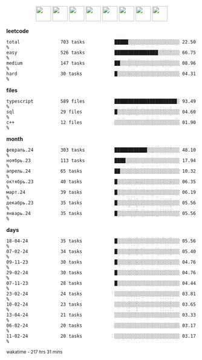 <div align="center"><img src="https://assets.leetcode.com/static_assets/marketing/2024-100-lg.png" width="40" height="40"> <img src="https://assets.leetcode.com/static_assets/marketing/2024-50-lg.png" width="40" height="40"> <img src="https://assets.leetcode.com/static_assets/marketing/lg50.png" width="40" height="40"> <img src="https://leetcode.com/static/images/badges/dcc-2024-3.png" width="40" height="40"> <img src="https://leetcode.com/static/images/badges/dcc-2024-2.png" width="40" height="40"> <img src="https://leetcode.com/static/images/badges/dcc-2024-1.png" width="40" height="40"> <img src="https://leetcode.com/static/images/badges/dcc-2023-12.png" width="40" height="40"> <img src="https://leetcode.com/static/images/badges/dcc-2023-11.png" width="40" height="40"> </div>

**leetcode**
```text
total               703 tasks           █████░░░░░░░░░░░░░░░░░░░ 22.50 %             
easy                526 tasks           ████████████████░░░░░░░░ 66.75 %             
medium              147 tasks           ██░░░░░░░░░░░░░░░░░░░░░░ 08.96 %             
hard                30 tasks            █░░░░░░░░░░░░░░░░░░░░░░░ 04.31 %             
```

**files**
```text
typescript          589 files           ███████████████████████░ 93.49 %             
sql                 29 files            █░░░░░░░░░░░░░░░░░░░░░░░ 04.60 %             
c++                 12 files            ░░░░░░░░░░░░░░░░░░░░░░░░ 01.90 %             
```

**month**
```text
февраль.24          303 tasks           ████████████░░░░░░░░░░░░ 48.10 %             
ноябрь.23           113 tasks           ████░░░░░░░░░░░░░░░░░░░░ 17.94 %             
апрель.24           65 tasks            ██░░░░░░░░░░░░░░░░░░░░░░ 10.32 %             
октябрь.23          40 tasks            █░░░░░░░░░░░░░░░░░░░░░░░ 06.35 %             
март.24             39 tasks            █░░░░░░░░░░░░░░░░░░░░░░░ 06.19 %             
декабрь.23          35 tasks            █░░░░░░░░░░░░░░░░░░░░░░░ 05.56 %             
январь.24           35 tasks            █░░░░░░░░░░░░░░░░░░░░░░░ 05.56 %             
```

**days**
```text
18-04-24            35 tasks            █░░░░░░░░░░░░░░░░░░░░░░░ 05.56 %             
07-02-24            34 tasks            █░░░░░░░░░░░░░░░░░░░░░░░ 05.40 %             
09-11-23            30 tasks            █░░░░░░░░░░░░░░░░░░░░░░░ 04.76 %             
29-02-24            30 tasks            █░░░░░░░░░░░░░░░░░░░░░░░ 04.76 %             
07-11-23            28 tasks            █░░░░░░░░░░░░░░░░░░░░░░░ 04.44 %             
23-02-24            24 tasks            ░░░░░░░░░░░░░░░░░░░░░░░░ 03.81 %             
10-02-24            23 tasks            ░░░░░░░░░░░░░░░░░░░░░░░░ 03.65 %             
13-04-24            21 tasks            ░░░░░░░░░░░░░░░░░░░░░░░░ 03.33 %             
06-02-24            20 tasks            ░░░░░░░░░░░░░░░░░░░░░░░░ 03.17 %             
11-02-24            20 tasks            ░░░░░░░░░░░░░░░░░░░░░░░░ 03.17 %             
```

<sub>wakatime - 217 hrs 31 mins</sub>